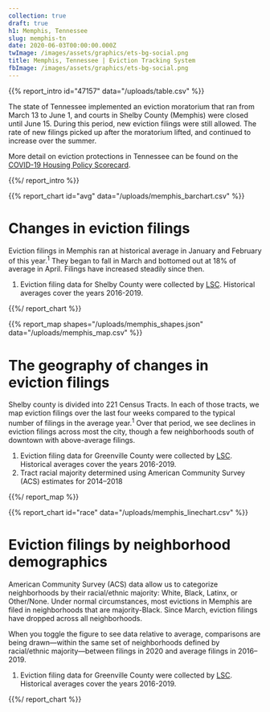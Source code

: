 ```yaml
---
collection: true
draft: true
h1: Memphis, Tennessee
slug: memphis-tn
date: 2020-06-03T00:00:00.000Z
twImage: /images/assets/graphics/ets-bg-social.png
title: Memphis, Tennessee | Eviction Tracking System
fbImage: /images/assets/graphics/ets-bg-social.png
---
```


{{% report_intro id="47157" data="/uploads/table.csv" %}}

The state of Tennessee implemented an eviction moratorium that ran from March 13 to June 1, and courts in Shelby County (Memphis) were closed until June 15. During this period, new eviction filings were still allowed. The rate of new filings picked up after the moratorium lifted, and continued to increase over the summer.

More detail on eviction protections in Tennessee can be found on the [COVID-19 Housing Policy Scorecard](https://evictionlab.org/covid-policy-scorecard/tn/).

{{%/ report_intro %}}



{{% report_chart id="avg" data="/uploads/memphis_barchart.csv" %}}





# Changes in eviction filings

Eviction filings in Memphis ran at historical average in January and February of this year.<sup>1</sup> They began to fall in March and bottomed out at 18% of average in April. Filings have increased steadily since then. 

1. Eviction filing data for Shelby County were collected by [LSC](https://www.lsc.gov/). Historical averages cover the years 2016-2019.





{{%/ report_chart %}}



{{% report_map shapes="/uploads/memphis_shapes.json" data="/uploads/memphis_map.csv" %}}





# The geography of changes in eviction filings

Shelby county is divided into 221 Census Tracts. In each of those tracts, we map eviction filings over the last four weeks compared to the typical number of filings in the average year.<sup>1</sup> Over that period, we see declines in eviction filings across most the city, though a few neighborhoods south of downtown with above-average filings.

1. Eviction filing data for Greenville County were collected by [LSC](https://www.lsc.gov/). Historical averages cover the years 2016-2019.
2. Tract racial majority determined using American Community Survey (ACS) estimates for 2014–2018





{{%/ report_map %}}



{{% report_chart id="race" data="/uploads/memphis_linechart.csv" %}}





# Eviction filings by neighborhood demographics

American Community Survey (ACS) data allow us to categorize neighborhoods by their racial/ethnic majority: White, Black, Latinx, or Other/None. Under normal circumstances, most evictions in Memphis are filed in neighborhoods that are majority-Black. Since March, eviction filings have dropped across all neighborhoods.

When you toggle the figure to see data relative to average, comparisons are being drawn—within the same set of neighborhoods defined by racial/ethnic majority—between filings in 2020 and average filings in 2016–2019.

1. Eviction filing data for Greenville County were collected by [LSC](https://www.lsc.gov/). Historical averages cover the years 2016-2019.




{{%/ report_chart %}}